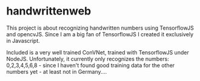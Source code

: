 # handwrittenweb

This project is about recognizing handwritten numbers using TensorflowJS and opencvJS. Since I am a big fan of TensorflowJS I created it exclusively in Javascript.

Included is a very well trained ConVNet, trained with TensorflowJS under NodeJS. Unfortunately, it currently only recognizes the numbers: 0,2,3,4,5,6,8 - since I haven't found good training data for the other numbers yet - at least not in Germany....
